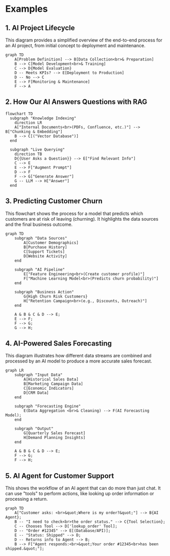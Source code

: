 # Examples

## 1. AI Project Lifecycle

This diagram provides a simplified overview of the end-to-end process for an AI project, from initial concept to deployment and maintenance.

```mermaid
graph TD
    A[Problem Definition] --> B[Data Collection<br>& Preparation]
    B --> C[Model Development<br>& Training]
    C --> D{Model Evaluation}
    D -- Meets KPIs? --> E[Deployment to Production]
    D -- No --> C
    E --> F[Monitoring & Maintenance]
    F --> A
```

## 2. How Our AI Answers Questions with RAG

```mermaid
flowchart TD
  subgraph "Knowledge Indexing"
    direction LR
    A["Internal Documents<br>(PDFs, Confluence, etc.)"] --> B["Chunking & Embedding"]
    B --> C[("Vector Database")]
  end

  subgraph "Live Querying"
    direction TB
    D{{User Asks a Question}} --> E["Find Relevant Info"]
    C --> E
    E --> F["Augment Prompt"]
    D --> F
    F --> G["Generate Answer"]
    G -- LLM --> H["Answer"]
  end
```

## 3. Predicting Customer Churn

This flowchart shows the process for a model that predicts which customers are at risk of leaving (churning). It highlights the data sources and the final business outcome.

```mermaid
graph TD
    subgraph "Data Sources"
        A[Customer Demographics]
        B[Purchase History]
        C[Support Tickets]
        D[Website Activity]
    end

    subgraph "AI Pipeline"
        E["Feature Engineering<br>(Create customer profile)"]
        F["Machine Learning Model<br>(Predicts churn probability)"]
    end

    subgraph "Business Action"
        G{High Churn Risk Customers}
        H["Retention Campaign<br>(e.g., Discounts, Outreach)"]
    end

    A & B & C & D --> E;
    E --> F;
    F --> G;
    G --> H;
```

## 4. AI-Powered Sales Forecasting

This diagram illustrates how different data streams are combined and processed by an AI model to produce a more accurate sales forecast.

```mermaid
graph LR
    subgraph "Input Data"
        A[Historical Sales Data]
        B[Marketing Campaign Data]
        C[Economic Indicators]
        D[CRM Data]
    end

    subgraph "Forecasting Engine"
        E(Data Aggregation <br>& Cleaning) --> F(AI Forecasting Model);
    end

    subgraph "Output"
        G[Quarterly Sales Forecast]
        H[Demand Planning Insights]
    end

    A & B & C & D --> E;
    F --> G;
    F --> H;
```

## 5. AI Agent for Customer Support

This shows the workflow of an AI agent that can do more than just chat. It can use "tools" to perform actions, like looking up order information or processing a return.

```mermaid
graph TD
    A["Customer asks: <br>&quot;Where is my order?&quot;"] --> B{AI Agent};
    B -- "I need to check<br>the order status." --> C{Tool Selection};
    C -- Chooses Tool --> D['lookup_order' Tool];
    D -- "Order #12345" --> E[(Database/API)];
    E -- "Status: Shipped" --> D;
    D -- Returns info to Agent --> B;
    B --> F["Agent responds:<br>&quot;Your order #12345<br>has been shipped.&quot;"];
```
